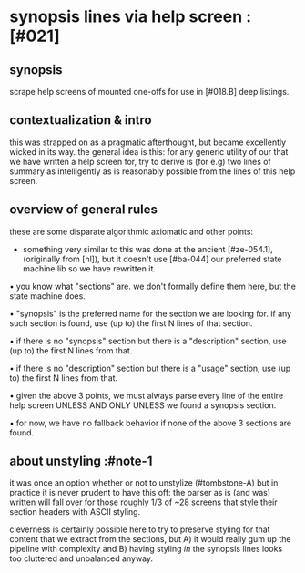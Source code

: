 # synopsis lines via help screen :[#021]

## synopsis

scrape help screens of mounted one-offs for use in [#018.B] deep listings.




## contextualization & intro

this was strapped on as a pragmatic afterthought, but became excellently
wicked in its way. the general idea is this: for any generic utility of
our that we have written a help screen for, try to derive is (for e.g)
two lines of summary as intelligently as is reasonably possible from the
lines of this help screen.




## overview of general rules

these are some disparate algorithmic axiomatic and other points:

  - something very similar to this was done at the ancient [#ze-054.1],
    (originally from [hl]), but it doesn't use
    [#ba-044] our preferred state machine lib so we have rewritten it.

  • you know what "sections" are. we don't formally define them here,
    but the state machine does.

  • "synopsis" is the preferred name for the section we are looking for.
    if any such section is found, use (up to) the first N lines of
    that section.

  • if there is no "synopsis" section but there is a "description"
    section, use (up to) the first N lines from that.

  • if there is no "description" section but there is a "usage" section,
    use (up to) the first N lines from that.

  • given the above 3 points, we must always parse every line of the
    entire help screen UNLESS AND ONLY UNLESS we found a synopsis
    section.

  • for now, we have no fallback behavior if none of the above 3
    sections are found.



## about unstyling :#note-1

it was once an option whether or not to unstylize (#tombstone-A)
but in practice it is never prudent to have this off: the parser
as is (and was) written will fall over for those roughly 1/3 of
~28 screens that style their section headers with ASCII styling.

cleverness is certainly possible here to try to preserve styling
for that content that we extract from the sections, but A) it
would really gum up the pipeline with complexity and B) having
styling *in* the synopsis lines looks too cluttered and
unbalanced anyway.
